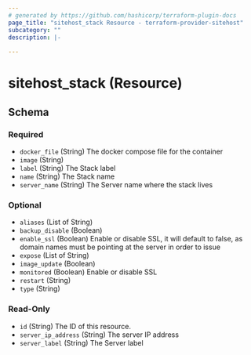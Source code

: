 ```yaml
---
# generated by https://github.com/hashicorp/terraform-plugin-docs
page_title: "sitehost_stack Resource - terraform-provider-sitehost"
subcategory: ""
description: |-
  
---
```


# sitehost_stack (Resource)





<!-- schema generated by tfplugindocs -->
## Schema

### Required

- `docker_file` (String) The docker compose file for the container
- `image` (String)
- `label` (String) The Stack label
- `name` (String) The Stack name
- `server_name` (String) The Server name where the stack lives

### Optional

- `aliases` (List of String)
- `backup_disable` (Boolean)
- `enable_ssl` (Boolean) Enable or disable SSL, it will default to false, as domain names must be pointing at the server in order to issue
- `expose` (List of String)
- `image_update` (Boolean)
- `monitored` (Boolean) Enable or disable SSL
- `restart` (String)
- `type` (String)

### Read-Only

- `id` (String) The ID of this resource.
- `server_ip_address` (String) The server IP address
- `server_label` (String) The Server label


